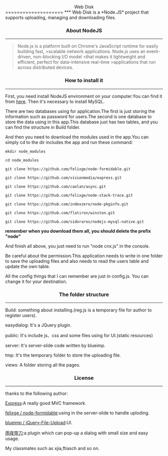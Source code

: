 <center>Web Disk</center>
====================
***
Web Disk is a *Node.JS* project that supports uploading, managing and downloading files.

### <center>About NodeJS</center>
***
> Node.js is a platform built on Chrome's JavaScript runtime for easily building fast, >scalable network applications. Node.js uses an event-driven, non-blocking I/O model >that makes it lightweight and efficient, perfect for data-intensive real-time >applications that run across distributed devices.

### <center>How to install it</center>
***
First, you need install NodeJS environment on your computer.You can find it from [here](http://nodejs.org/#download). Then it's necessary to install MySQL.

There are two databases using for application.The first is just storing the information such as password for users.The second is one database to store the data using in this app.This database just has two tables, and you can find the structure in Build folder.

And then you need to download the modules used in the app.You can simply cd to the dir includes the app and run these command:

    mkdir node_modules

    cd node_modules

    git clone https://github.com/felixge/node-formidable.git

    git clone https://github.com/visionmedia/express.git

    git clone https://github.com/caolan/async.git

    git clone https://github.com/felixge/node-stack-trace.git

    git clone https://github.com/indexzero/node-pkginfo.git

    git clone https://github.com/flatiron/winston.git

    git clone https://github.com/sidorares/nodejs-mysql-native.git

**remember when you download them all, you should delete the prefix "node"**

And finish all above, you just need to run "node cnx.js" in the console.

Be careful about the permission.This application needs to write in one folder to save the uploading files and also needs to read the users table and update the own table.

All the config things that I can remember are just in config.js. You can change it for your destination.

### <center>The folder structure</center>
***
Build: something about installing.(reg.js is a temporary file for author to register users).

easydialog: It's a JQuery plugin.

public: It's include js、css and some files using for UI.(static resources)

server: It's server-slide code written by blueimp.

tmp: It's the temporary folder to store the uploading file.

views: A folder storing all the pages.

### <center>License</center>
***
thanks to the following author:

[Express](http://expressjs.com/):A really good MVC framework.

[felixge / node-formidable](https://github.com/felixge/node-formidable):using in the server-slide to handle uploding.

[blueimp / jQuery-File-Upload](https://github.com/blueimp/jQuery-File-Upload):UI.

[雨夜带刀](http://stylechen.com/easydialog.html):a plugin which can pop-up a dialog with small size and easy usage.

My classmates such as xjia,ftiasch and so on.